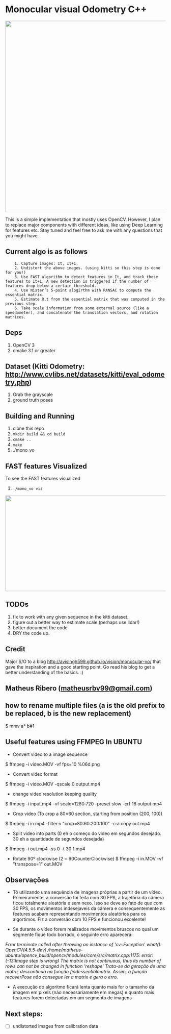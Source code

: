 
# Monocular visual Odometry C++

<p align="center">
  <img src="doc/monovo.png" height="600px"/>
</p>


This is a simple implementation that mostly uses OpenCV. However, I plan to replace major components
with different ideas, like using Deep Learning for features etc. Stay tuned and feel free to ask
me with any questions that you might have.


## Current algo is as follows

```
    1. Capture images: It, It+1,
    2. Undistort the above images. (using kitti so this step is done for you!)
    3. Use FAST algorithm to detect features in It, and track those features to It+1. A new detection is triggered if the number of features drop below a certain threshold.
    4. Use Nister’s 5-point alogirthm with RANSAC to compute the essential matrix.
    5. Estimate R,t from the essential matrix that was computed in the previous step.
    6. Take scale information from some external source (like a speedometer), and concatenate the translation vectors, and rotation matrices.

```



## Deps

1. OpenCV 3
2. cmake 3.1 or greater

## Dataset (Kitti Odometry: http://www.cvlibs.net/datasets/kitti/eval_odometry.php)

1. Grab the grayscale
2. ground truth poses


## Building and Running
1. clone this repo
2. `mkdir build && cd build`
3. `cmake ..`
4. `make`
5. ./mono_vo

## FAST features Visualized

To see the FAST features visualized
1. `./mono_vo viz`

<p align="center">
  <img src="doc/FASTfeatures.png" width="750px" height="300px"/>
</p>


## TODOs

1. fix to work with any given sequence in the kitti dataset.
2. figure out a better way to estimate scale (perhaps use lidar!)
3. better document the code
4. DRY the code up.

## Credit
Major S/O to a blog http://avisingh599.github.io/vision/monocular-vo/ that gave the inspiration and a good starting point. Go read his blog to get a better understanding of the basics. :)


## Matheus Ribero (matheusrbv99@gmail.com)

## how to rename multiple files (a is the old prefix to be replaced, b is the new replacement)
$ mmv a\* b\#1

## Useful features using FFMPEG In UBUNTU

- Convert video to a image sequence

$ ffmpeg -i video.MOV -vf fps=10 %06d.png

- Convert video format

$ ffmpeg -i video.MOV -qscale 0 output.mp4

- change video resolution keeping quality

$ ffmpeg -i input.mp4 -vf scale=1280:720 -preset slow -crf 18 output.mp4

- Crop video (To crop a 80×60 section, starting from position (200, 100))

$ ffmpeg -i in.mp4 -filter:v "crop=80:60:200:100" -c:a copy out.mp4

- Split video into parts (0 eh o começo do video em segundos desejado. 30 eh a quantidade de segundos desejada)

$ ffmpeg -i out.mp4  -ss 0 -t 30 1.mp4

- Rotate 90º clockwise (2 = 90CounterClockwise)
$ ffmpeg -i in.MOV -vf "transpose=1" out.MOV

## Observações
- Tô utilizando uma sequência de imagens próprias a partir de um vídeo. Primeiramente, a conversão foi feita com 30 FPS, a trajetória da câmera ficou totalmente aleatória e sem nexo. Isso se deve ao fato de que com 30 FPS, os movimentos indesejaveis da câmera e consequentemente as features acabam representando movimentos aleatórios para os algortimos. Fiz a conversão com 10 FPS e funcionou excelente!

- Se durante o vídeo forem realizados movimentos bruscos no qual um segmente fique todo borrado, o seguinte erro aparecerá:

*Error terminate called after throwing an instance of 'cv::Exception' what():  OpenCV(4.5.5-dev) /home/matheus-ubuntu/opencv_build/opencv/modules/core/src/matrix.cpp:1175: error: (-13:Image step is wrong) The matrix is not continuous, thus its number of rows can not be changed in function 'reshape'
Trata-se da geração de uma matriz descontínua na função findessentialmatrix. Assim, a função recoverPose não consegue ler a matrix e gera o erro.*    

- A execução do algoritmo ficará lenta quanto mais for o tamanho da imagem em pixels (não necessariamente em megas) e quanto mais features forem detectadas em um segmento de imagens 


## Next steps: 
- [ ] undistorted images from calibration data